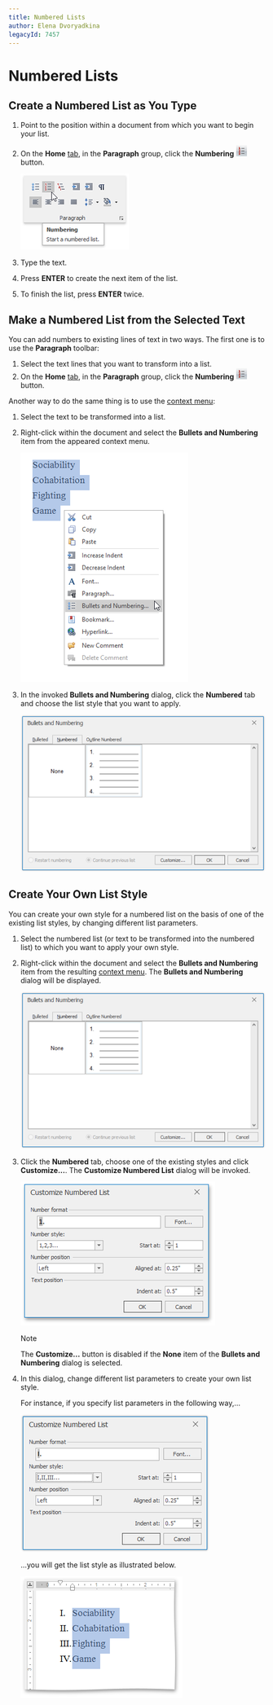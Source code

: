 ```yaml
---
title: Numbered Lists
author: Elena Dvoryadkina
legacyId: 7457
---
```

# Numbered Lists
## Create a Numbered List as You Type
1. Point to the position within a document from which you want to begin your list.
2. On the **Home** [ tab](../text-editor-ui/ribbon-interface.md), in the **Paragraph** group, click the **Numbering** ![RichEdit_NumberingButton](../../../images/img12122.png) button.
	
	![RTENumberingListRibbonMenu](../../../images/img121335.png)
3. Type the text.
4. Press **ENTER** to create the next item of the list.
5. To finish the list, press **ENTER** twice.

## Make a Numbered List from the Selected Text
You can add numbers to existing lines of text in two ways. The first one is to use the **Paragraph** toolbar:
1. Select the text lines that you want to transform into a list.
2. On the **Home** [ tab](../text-editor-ui/ribbon-interface.md), in the **Paragraph** group, click the **Numbering** ![RichEdit_NumberingButton](../../../images/img12122.png) button.

Another way to do the same thing is to use the [context menu](../text-editor-ui/editor-elements.md):
1. Select the text to be transformed into a list.
2. Right-click within the document and select the **Bullets and Numbering** item from the appeared context menu.
	
	![RTENumberingListContextMenu](../../../images/img121337.png)
3. In the invoked **Bullets and Numbering** dialog, click the **Numbered** tab and choose the list style that you want to apply.
	
	![RTEBulletsAndBulletinsLayout](../../../images/img121339.png)

## Create Your Own List Style
You can create your own style for a numbered list on the basis of one of the existing list styles, by changing different list parameters.
1. Select the numbered list (or text to be transformed into the numbered list) to which you want to apply your own style.
2. Right-click within the document and select the **Bullets and Numbering** item from the resulting [context menu](../text-editor-ui/editor-elements.md). The **Bullets and Numbering** dialog will be displayed.
	
	![RTEBulletsAndBulletinsLayout](../../../images/img121339.png)
3. Click the **Numbered** tab, choose one of the existing styles and click **Customize...**. The **Customize Numbered List** dialog will be invoked.
	
	![RTENumberedListCustomizeWindow](../../../images/img121341.png)
	
	> [!NOTE]
	> The **Customize...** button is disabled if the **None** item of the **Bullets and Numbering** dialog is selected.
4. In this dialog, change different list parameters to create your own list style.
	
	For instance, if you specify list parameters in the following way,...
	
	![RTENumberingListCustomizeDialog](../../../images/img121338.png)
	
	...you will get the list style as illustrated below.
	
	![RTENumberingListResult](../../../images/img121340.png)